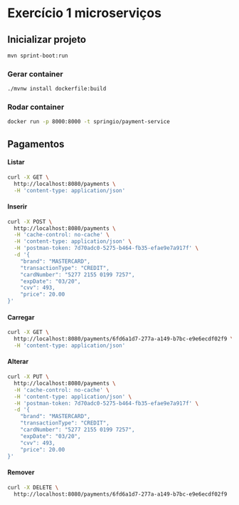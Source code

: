 
# Exercício 1 microserviços


## Inicializar projeto

```sh
mvn sprint-boot:run
```

### Gerar container

```sh
./mvnw install dockerfile:build
```

### Rodar container

```sh
docker run -p 8000:8000 -t springio/payment-service
```


## Pagamentos

#### Listar

```sh
curl -X GET \
  http://localhost:8080/payments \
  -H 'content-type: application/json'
```

#### Inserir

```sh
curl -X POST \
  http://localhost:8080/payments \
  -H 'cache-control: no-cache' \
  -H 'content-type: application/json' \
  -H 'postman-token: 7d70adc0-5275-b464-fb35-efae9e7a917f' \
  -d '{
    "brand": "MASTERCARD",
    "transactionType": "CREDIT",
    "cardNumber": "5277 2155 0199 7257",
    "expDate": "03/20",
    "cvv": 493,
    "price": 20.00
}'
```

#### Carregar

```sh
curl -X GET \
  http://localhost:8080/payments/6fd6a1d7-277a-a149-b7bc-e9e6ecdf02f9 \
  -H 'content-type: application/json'
```

#### Alterar

```sh
curl -X PUT \
  http://localhost:8080/payments \
  -H 'cache-control: no-cache' \
  -H 'content-type: application/json' \
  -H 'postman-token: 7d70adc0-5275-b464-fb35-efae9e7a917f' \
  -d '{
    "brand": "MASTERCARD",
    "transactionType": "CREDIT",
    "cardNumber": "5277 2155 0199 7257",
    "expDate": "03/20",
    "cvv": 493,
    "price": 20.00
}'
```

#### Remover

```sh
curl -X DELETE \
  http://localhost:8080/payments/6fd6a1d7-277a-a149-b7bc-e9e6ecdf02f9
```

